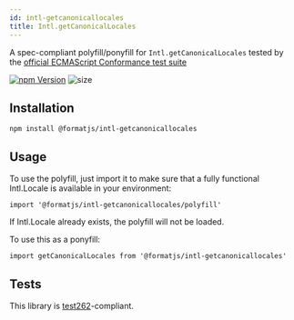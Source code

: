 ```yaml
---
id: intl-getcanonicallocales
title: Intl.getCanonicalLocales
---
```


A spec-compliant polyfill/ponyfill for `Intl.getCanonicalLocales` tested by the [official ECMAScript Conformance test suite](https://github.com/tc39/test262)

[![npm Version](https://img.shields.io/npm/v/@formatjs/intl-getcanonicallocales.svg?style=flat-square)](https://www.npmjs.org/package/@formatjs/intl-getcanonicallocales) ![size](https://badgen.net/bundlephobia/minzip/@formatjs/intl-getcanonicallocales)

## Installation

```
npm install @formatjs/intl-getcanonicallocales
```

## Usage

To use the polyfill, just import it to make sure that a fully functional Intl.Locale is available in your environment:

```tsx
import '@formatjs/intl-getcanonicallocales/polyfill'
```

If Intl.Locale already exists, the polyfill will not be loaded.

To use this as a ponyfill:

```tsx
import getCanonicalLocales from '@formatjs/intl-getcanonicallocales'
```

## Tests

This library is [test262](https://github.com/tc39/test262/tree/master/test/intl402/Intl/getCanonicalLocales)-compliant.
